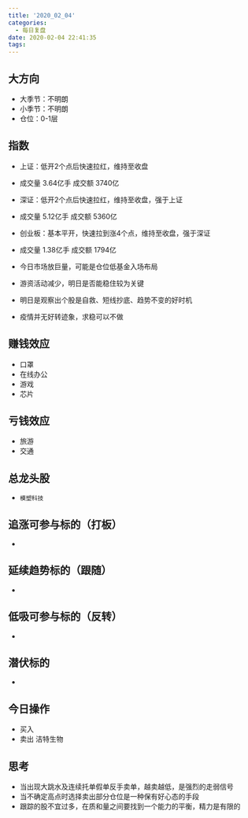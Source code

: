 ```yaml
---
title: '2020_02_04'
categories:
  - 每日复盘
date: 2020-02-04 22:41:35
tags:
---
```

## 大方向
* 大季节：不明朗
* 小季节：不明朗
* 仓位：0-1层

## 指数
* 上证：低开2个点后快速拉红，维持至收盘
* 成交量 3.64亿手 成交额 3740亿

* 深证：低开2个点后快速拉红，维持至收盘，强于上证
* 成交量 5.12亿手 成交额 5360亿

* 创业板：基本平开，快速拉到涨4个点，维持至收盘，强于深证
* 成交量 1.38亿手 成交额 1794亿

* 今日市场放巨量，可能是仓位低基金入场布局
* 游资活动减少，明日是否能稳住较为关键
* 明日是观察出个股是自救、短线抄底、趋势不变的好时机
* 疫情并无好转迹象，求稳可以不做

## 赚钱效应
* 口罩
* 在线办公
* 游戏
* 芯片

## 亏钱效应
* 旅游
* 交通

## 总龙头股
* `模塑科技`

## 追涨可参与标的（打板）
* 

## 延续趋势标的（跟随）
* 

## 低吸可参与标的（反转）
* 

## 潜伏标的
* 

## 今日操作
* 买入 
* 卖出 洁特生物

## 思考
* 当出现大跳水及连续托单假单反手卖单，越卖越低，是强烈的走弱信号
* 当不确定高点时选择卖出部分仓位是一种保有好心态的手段
* 跟踪的股不宜过多，在质和量之间要找到一个能力的平衡，精力是有限的